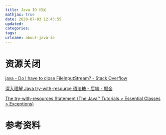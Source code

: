 ```yaml
---
title: Java IO 相关
mathjax: true
date: 2020-07-03 12:45:55
updated:
categories:
tags:
urlname: about-java-io
---
```




<!-- more -->





# 资源关闭

[java - Do I have to close FileInputStream? - Stack Overflow](https://stackoverflow.com/questions/5090937/do-i-have-to-close-fileinputstream)

[深入理解 Java try-with-resource 语法糖 - 后端 - 掘金](https://juejin.im/entry/57f73e81bf22ec00647dacd0)

[The try-with-resources Statement (The Java™ Tutorials > Essential Classes > Exceptions)](https://docs.oracle.com/javase/tutorial/essential/exceptions/tryResourceClose.html)







# 参考资料



